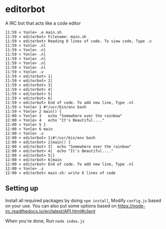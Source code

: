 # editorbot
A IRC bot that acts like a code editor

```
11:59 < Yonle> .e main.sh
11:59 < editorbot> Filename: main.sh
11:59 < editorbot> Reading 0 lines of code. To view code, Type .v
11:59 < Yonle> .nl
11:59 < Yonle> .nl
11:59 < Yonle> .nl
11:59 < Yonle> .nl
11:59 < Yonle> .nl
11:59 < Yonle> .nl
11:59 < Yonle> .v
11:59 < editorbot> 1|
11:59 < editorbot> 2|
11:59 < editorbot> 3|
11:59 < editorbot> 4|
11:59 < editorbot> 5|
11:59 < editorbot> 6|
11:59 < editorbot> End of code. To add new line, Type .nl
11:59 < Yonle> 1 #!/usr/bin/env bash
11:59 < Yonle> 2 main() {
12:00 < Yonle> 3   echo "Somewhere over the rainbow"
12:00 < Yonle> 4   echo "It's Beautiful...."
12:00 < Yonle> 5 }
12:00 < Yonle> 6 main
12:00 < Yonle> .v
12:00 < editorbot> 1|#!/usr/bin/env bash
12:00 < editorbot> 2|main() {
12:00 < editorbot> 3|  echo "Somewhere over the rainbow"
12:00 < editorbot> 4|  echo "It's Beautiful...."
12:00 < editorbot> 5|}
12:00 < editorbot> 6|main
12:00 < editorbot> End of code. To add new line, Type .nl
12:00 < Yonle> .s
12:00 < editorbot> main.sh: write 6 lines of code
```

## Setting up
Install all required packages by doing `npm install`, Modify `config.js` based on your use. You can also put some options based on https://node-irc.readthedocs.io/en/latest/API.html#client

When you're done, Run `node index.js`
